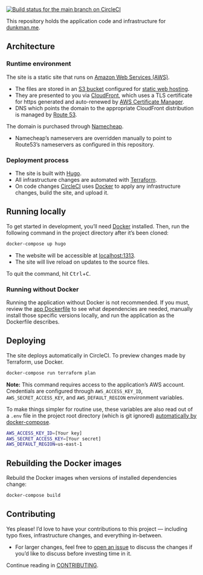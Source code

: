 [![Build status for the main branch on CircleCI](https://circleci.com/gh/adunkman/dunkman.me/tree/main.svg?style=svg)](https://circleci.com/gh/adunkman/dunkman.me/tree/main)

This repository holds the application code and infrastructure for [dunkman.me](https://www.dunkman.me).

## Architecture

### Runtime environment

The site is a static site that runs on [Amazon Web Services (AWS)](https://aws.amazon.com/).

  - The files are stored in an [S3 bucket](https://aws.amazon.com/s3/) configured for [static web hosting](https://docs.aws.amazon.com/AmazonS3/latest/dev/WebsiteHosting.html).
  - They are presented to you via [CloudFront](https://aws.amazon.com/cloudfront/), which uses a TLS certificate for https generated and auto-renewed by [AWS Certificate Manager](https://aws.amazon.com/certificate-manager/).
  - DNS which points the domain to the appropriate CloudFront distribution is managed by [Route 53](https://aws.amazon.com/route53/).

The domain is purchased through [Namecheap](https://www.namecheap.com/).

  - Namecheap’s nameservers are overridden manually to point to Route53’s nameservers as configured in this repository.

### Deployment process

- The site is built with [Hugo](https://gohugo.io/).
- All infrastructure changes are automated with [Terraform](https://www.terraform.io/).
- On code changes [CircleCI](https://circleci.com/) uses [Docker](https://www.docker.com/) to apply any infrastructure changes, build the site, and upload it.

## Running locally

To get started in development, you’ll need [Docker](https://www.docker.com/) installed. Then, run the following command in the project directory after it’s been cloned:

```bash
docker-compose up hugo
```

- The website will be accessible at [localhost:1313](http://localhost:1313/).
- The site will live reload on updates to the source files.

To quit the command, hit <kbd>Ctrl</kbd>+<kbd>C</kbd>.

### Running without Docker

Running the application without Docker is not recommended. If you must, review the [app Dockerfile](app/Dockerfile) to see what dependencies are needed, manually install those specific versions locally, and run the application as the Dockerfile describes.

## Deploying

The site deploys automatically in CircleCI. To preview changes made by Terraform, use Docker.

```bash
docker-compose run terraform plan
```

**Note:** This command requires access to the application’s AWS account. Credentials are configured through `AWS_ACCESS_KEY_ID`, `AWS_SECRET_ACCESS_KEY`, and `AWS_DEFAULT_REGION` environment variables.

To make things simpler for routine use, these variables are also read out of a `.env` file in the project root directory (which is git ignored) [automatically by docker-compose](https://docs.docker.com/compose/env-file/).

```bash
AWS_ACCESS_KEY_ID=[Your key]
AWS_SECRET_ACCESS_KEY=[Your secret]
AWS_DEFAULT_REGION=us-east-1
```

## Rebuilding the Docker images

Rebuild the Docker images when versions of installed dependencies change:

```bash
docker-compose build
```

## Contributing

Yes please! I’d love to have your contributions to this project — including typo fixes, infrastructure changes, and everything in-between.

- For larger changes, feel free to [open an issue](https://github.com/adunkman/dunkman.me/issues/new/choose) to discuss the changes if you’d like to discuss before investing time in it.

Continue reading in [CONTRIBUTING](CONTRIBUTING.md).
